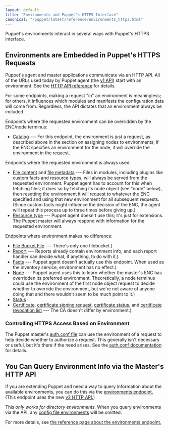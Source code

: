 ```yaml
---
layout: default
title: "Environments and Puppet's HTTPS Interface"
canonical: "/puppet/latest/reference/environments_https.html"
---
```


[v1 api]: /puppet/3.8/reference/developer/file.http_api_index.html#V1_API_Services
[http_api]: /puppet/3.8/reference/developer/file.http_api_index.html
[auth.conf file]: ./config_file_auth.html
[config_file_envs]: ./environments_classic.html


Puppet's environments interact in several ways with Puppet's HTTPS interface.

Environments are Embedded in Puppet's HTTPS Requests
-----

Puppet's agent and master applications communicate via an HTTP API. All of the URLs used today by Puppet agent (the [v1 API][]) start with an environment. See the [HTTP API reference][http_api] for details.

For some endpoints, making a request "in" an environment is meaningless; for others, it influences which modules and manifests the configuration data will come from. Regardless, the API dictates that an environment always be included.

Endpoints where the requested environment can be overridden by the ENC/node terminus:

- [Catalog](/puppet/3.8/reference/developer/file.http_catalog.html) --- For this endpoint, the environment is just a request, as described above in the section on assigning nodes to environments; if the ENC specifies an environment for the node, it will override the environment in the request.

Endpoints where the requested environment is always used:

- [File content](/puppet/3.8/reference/developer/file.http_file_content.html) and [file metadata](/puppet/3.8/reference/developer/file.http_file_metadata.html) --- Files in modules, including plugins like custom facts and resource types, will always be served from the requested environment. Puppet agent has to account for this when fetching files; it does so by fetching its node object (see "node" below), then resetting the environment it will request to whatever the ENC specified and using that new environment for all subsequent requests. (Since custom facts might influence the decision of the ENC, the agent will repeat this process up to three times before giving up.)
- [Resource type](/puppet/3.8/reference/developer/file.http_resource_type.html) --- Puppet agent doesn't use this; it's just for extensions. The Puppet master will always respond with information for the requested environment.

Endpoints where environment makes no difference:

- [File Bucket File](/puppet/3.8/reference/developer/file.http_file_bucket_file.html) --- There's only one filebucket.)
- [Report](/puppet/3.8/reference/developer/file.http_report.html) --- Reports already contain environment info, and each report handler can decide what, if anything, to do with it.)
- [Facts](/puppet/3.8/reference/developer/file.http_facts.html) --- Puppet agent doesn't actually use this endpoint. When used as the inventory service, environment has no effect.)
- [Node](/puppet/3.8/reference/developer/file.http_node.html) --- Puppet agent uses this to learn whether the master's ENC has overridden its preferred environment. Theoretically, a node terminus could use the environment of the first node object request to decide whether to override the environment, but we're not aware of anyone doing that and there wouldn't seem to be much point to it.)
- [Status](/puppet/3.8/reference/developer/file.http_status.html)
- [Certificate](/puppet/3.8/reference/developer/file.http_certificate.html), [certificate signing request](/puppet/3.8/reference/developer/file.http_certificate_request.html), [certificate status](/puppet/3.8/reference/developer/file.http_certificate_status.html), and [certificate revocation list](/puppet/3.8/reference/developer/file.http_certificate_revocation_list.html) --- The CA doesn't differ by environment.)

### Controlling HTTPS Access Based on Environment

The Puppet master's [auth.conf file][] can use the environment of a request to help decide whether to authorize a request. This generally isn't necessary or useful, but it's there if the need arises. See the [auth.conf documentation][auth.conf file] for details.

You Can Query Environment Info via the Master's HTTP API
-----

If you are extending Puppet and need a way to query information about the available environments, you can do this via the [environments endpoint.][env_endpoint] (This endpoint uses the new [v2 HTTP API.][v2_api])

This _only works for directory environments._ When you query environments via the API, any [config file environments][config_file_envs] will be omitted.

For more details, see [the reference page about the environments endpoint.][env_endpoint]

[v2_api]: /puppet/3.8/reference/developer/file.http_api_index.html#V2_HTTP_API
[env_endpoint]: /puppet/3.8/reference/developer/file.http_environments.html

